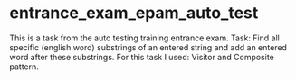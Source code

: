 # entrance_exam_epam_auto_test
This is a task from the auto testing training entrance exam. 
Task: Find all specific (english word) substrings of an entered string and add an entered word after these substrings. 
For this task I used: Visitor and Composite pattern.
